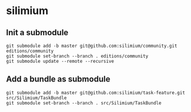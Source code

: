 # silimium

## Init a submodule

```
git submodule add -b master git@github.com:silimium/community.git editions/community
git submodule set-branch --branch . editions/community
git submodule update --remote --recursive
```

## Add a bundle as submodule

```shell
git submodule add -b master git@github.com:silimium/task-feature.git src/Silimium/TaskBundle
git submodule set-branch --branch . src/Silimium/TaskBundle
```
